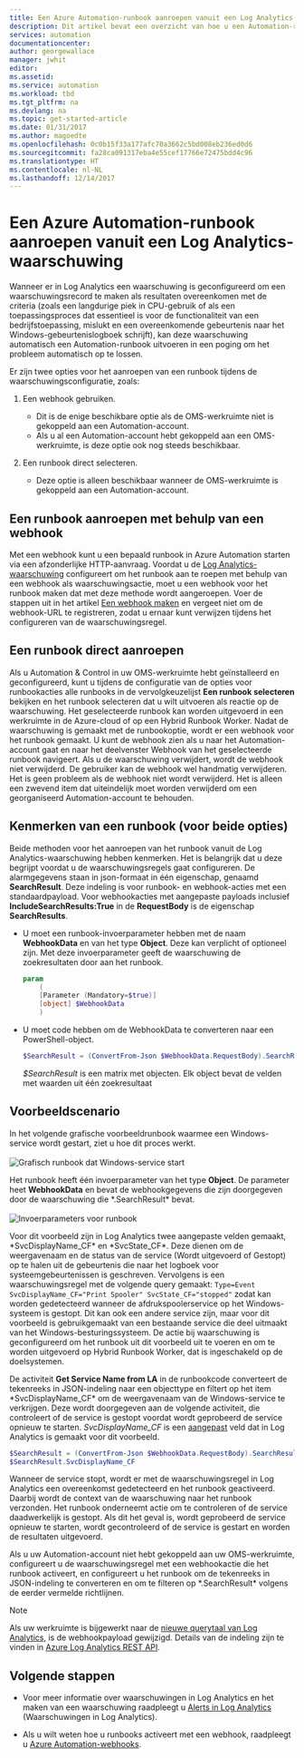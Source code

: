 ```yaml
---
title: Een Azure Automation-runbook aanroepen vanuit een Log Analytics-waarschuwing | Microsoft Docs
description: Dit artikel bevat een overzicht van hoe u een Automation-runbook aanroept vanuit een Microsoft OMS Log Analytics-waarschuwing.
services: automation
documentationcenter: 
author: georgewallace
manager: jwhit
editor: 
ms.assetid: 
ms.service: automation
ms.workload: tbd
ms.tgt_pltfrm: na
ms.devlang: na
ms.topic: get-started-article
ms.date: 01/31/2017
ms.author: magoedte
ms.openlocfilehash: 0c0b15f33a177afc70a3662c5bd008eb236ed0d6
ms.sourcegitcommit: fa28ca091317eba4e55cef17766e72475bdd4c96
ms.translationtype: HT
ms.contentlocale: nl-NL
ms.lasthandoff: 12/14/2017
---
```

# <a name="calling-an-azure-automation-runbook-from-an-oms-log-analytics-alert"></a>Een Azure Automation-runbook aanroepen vanuit een Log Analytics-waarschuwing

Wanneer er in Log Analytics een waarschuwing is geconfigureerd om een waarschuwingsrecord te maken als resultaten overeenkomen met de criteria (zoals een langdurige piek in CPU-gebruik of als een toepassingsproces dat essentieel is voor de functionaliteit van een bedrijfstoepassing, mislukt en een overeenkomende gebeurtenis naar het Windows-gebeurtenislogboek schrijft), kan deze waarschuwing automatisch een Automation-runbook uitvoeren in een poging om het probleem automatisch op te lossen.  

Er zijn twee opties voor het aanroepen van een runbook tijdens de waarschuwingsconfiguratie, zoals:

1. Een webhook gebruiken.
   * Dit is de enige beschikbare optie als de OMS-werkruimte niet is gekoppeld aan een Automation-account.
   * Als u al een Automation-account hebt gekoppeld aan een OMS-werkruimte, is deze optie ook nog steeds beschikbaar.  

2. Een runbook direct selecteren.
   * Deze optie is alleen beschikbaar wanneer de OMS-werkruimte is gekoppeld aan een Automation-account.

## <a name="calling-a-runbook-using-a-webhook"></a>Een runbook aanroepen met behulp van een webhook

Met een webhook kunt u een bepaald runbook in Azure Automation starten via een afzonderlijke HTTP-aanvraag. Voordat u de [Log Analytics-waarschuwing](../log-analytics/log-analytics-alerts.md#alert-rules) configureert om het runbook aan te roepen met behulp van een webhook als waarschuwingsactie, moet u een webhook voor het runbook maken dat met deze methode wordt aangeroepen. Voer de stappen uit in het artikel [Een webhook maken](automation-webhooks.md#creating-a-webhook) en vergeet niet om de webhook-URL te registreren, zodat u ernaar kunt verwijzen tijdens het configureren van de waarschuwingsregel.   

## <a name="calling-a-runbook-directly"></a>Een runbook direct aanroepen

Als u Automation & Control in uw OMS-werkruimte hebt geïnstalleerd en geconfigureerd, kunt u tijdens de configuratie van de opties voor runbookacties alle runbooks in de vervolgkeuzelijst **Een runbook selecteren** bekijken en het runbook selecteren dat u wilt uitvoeren als reactie op de waarschuwing. Het geselecteerde runbook kan worden uitgevoerd in een werkruimte in de Azure-cloud of op een Hybrid Runbook Worker. Nadat de waarschuwing is gemaakt met de runbookoptie, wordt er een webhook voor het runbook gemaakt. U kunt de webhook zien als u naar het Automation-account gaat en naar het deelvenster Webhook van het geselecteerde runbook navigeert. Als u de waarschuwing verwijdert, wordt de webhook niet verwijderd. De gebruiker kan de webhook wel handmatig verwijderen. Het is geen probleem als de webhook niet wordt verwijderd. Het is alleen een zwevend item dat uiteindelijk moet worden verwijderd om een georganiseerd Automation-account te behouden.  

## <a name="characteristics-of-a-runbook-for-both-options"></a>Kenmerken van een runbook (voor beide opties)

Beide methoden voor het aanroepen van het runbook vanuit de Log Analytics-waarschuwing hebben kenmerken. Het is belangrijk dat u deze begrijpt voordat u de waarschuwingsregels gaat configureren. De alarmgegevens staan in json-formaat in één eigenschap, genaamd **SearchResult**. Deze indeling is voor runbook- en webhook-acties met een standaardpayload. Voor webhookacties met aangepaste payloads inclusief **IncludeSearchResults:True** in de **RequestBody** is de eigenschap **SearchResults**.

* U moet een runbook-invoerparameter hebben met de naam **WebhookData** en van het type **Object**. Deze kan verplicht of optioneel zijn. Met deze invoerparameter geeft de waarschuwing de zoekresultaten door aan het runbook.

    ```powershell
    param  
        (  
        [Parameter (Mandatory=$true)]  
        [object] $WebhookData  
        )
    ```
*  U moet code hebben om de WebhookData te converteren naar een PowerShell-object.

    ```powershell
    $SearchResult = (ConvertFrom-Json $WebhookData.RequestBody).SearchResult.value
    ```

    *$SearchResult* is een matrix met objecten. Elk object bevat de velden met waarden uit één zoekresultaat


## <a name="example-walkthrough"></a>Voorbeeldscenario

In het volgende grafische voorbeeldrunbook waarmee een Windows-service wordt gestart, ziet u hoe dit proces werkt.<br><br> ![Grafisch runbook dat Windows-service start](media/automation-invoke-runbook-from-omsla-alert/automation-runbook-restartservice.png)<br>

Het runbook heeft één invoerparameter van het type **Object**. De parameter heet **WebhookData** en bevat de webhookgegevens die zijn doorgegeven door de waarschuwing die \*.SearchResult\* bevat.<br><br> ![Invoerparameters voor runbook](media/automation-invoke-runbook-from-omsla-alert/automation-runbook-restartservice-inputparameter.png)<br>

Voor dit voorbeeld zijn in Log Analytics twee aangepaste velden gemaakt, \*SvcDisplayName\_CF\* en \*SvcState\_CF\*. Deze dienen om de weergavenaam en de status van de service (Wordt uitgevoerd of Gestopt) op te halen uit de gebeurtenis die naar het logboek voor systeemgebeurtenissen is geschreven. Vervolgens is een waarschuwingsregel met de volgende query gemaakt: `Type=Event SvcDisplayName_CF="Print Spooler" SvcState_CF="stopped"` zodat kan worden gedetecteerd wanneer de afdrukspoolerservice op het Windows-systeem is gestopt. Dit kan ook een andere service zijn, maar voor dit voorbeeld is gebruikgemaakt van een bestaande service die deel uitmaakt van het Windows-besturingssysteem. De actie bij waarschuwing is geconfigureerd om het runbook uit dit voorbeeld uit te voeren en om te worden uitgevoerd op Hybrid Runbook Worker, dat is ingeschakeld op de doelsystemen.   

De activiteit **Get Service Name from LA** in de runbookcode converteert de tekenreeks in JSON-indeling naar een objecttype en filtert op het item \*SvcDisplayName\_CF\* om de weergavenaam van de Windows-service te verkrijgen. Deze wordt doorgegeven aan de volgende activiteit, die controleert of de service is gestopt voordat wordt geprobeerd de service opnieuw te starten. *SvcDisplayName_CF* is een [aangepast](../log-analytics/log-analytics-custom-fields.md) veld dat in Log Analytics is gemaakt voor dit voorbeeld.

```powershell
$SearchResult = (ConvertFrom-Json $WebhookData.RequestBody).SearchResult.value
$SearchResult.SvcDisplayName_CF  
```

Wanneer de service stopt, wordt er met de waarschuwingsregel in Log Analytics een overeenkomst gedetecteerd en het runbook geactiveerd. Daarbij wordt de context van de waarschuwing naar het runbook verzonden. Het runbook onderneemt actie om te controleren of de service daadwerkelijk is gestopt. Als dit het geval is, wordt geprobeerd de service opnieuw te starten, wordt gecontroleerd of de service is gestart en worden de resultaten uitgevoerd.     

Als u uw Automation-account niet hebt gekoppeld aan uw OMS-werkruimte, configureert u de waarschuwingsregel met een webhookactie die het runbook activeert, en configureert u het runbook om de tekenreeks in JSON-indeling te converteren en om te filteren op \*.SearchResult\* volgens de eerder vermelde richtlijnen.    

>[!NOTE]
> Als uw werkruimte is bijgewerkt naar de [nieuwe querytaal van Log Analytics](../log-analytics/log-analytics-log-search-upgrade.md), is de webhookpayload gewijzigd.  Details van de indeling zijn te vinden in [Azure Log Analytics REST API](https://aka.ms/loganalyticsapiresponse).

## <a name="next-steps"></a>Volgende stappen

* Voor meer informatie over waarschuwingen in Log Analytics en het maken van een waarschuwing raadpleegt u [Alerts in Log Analytics](../log-analytics/log-analytics-alerts.md) (Waarschuwingen in Log Analytics).

* Als u wilt weten hoe u runbooks activeert met een webhook, raadpleegt u [Azure Automation-webhooks](automation-webhooks.md).
